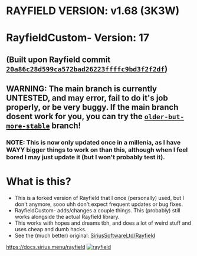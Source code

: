 # RAYFIELD VERSION: v1.68 (3K3W)
# RayfieldCustom- Version: 17
## (Built upon Rayfield commit [`20a86c28d599ca572bad26223ffffc9bd3f2f2df`](https://github.com/SiriusSoftwareLtd/Rayfield/commit/20a86c28d599ca572bad26223ffffc9bd3f2f2df))

## WARNING: The main branch is currently UNTESTED, and may error, fail to do it's job properly, or be very buggy. If the main branch dosent work for you, you can try the [`older-but-more-stable`](https://github.com/zombi-dev/RayfieldCustom-/tree/older-but-more-stable) branch!
### NOTE: This is now only updated once in a millenia, as I have WAYY bigger things to work on than this, although when I feel bored I may just update it (but I won't probably test it).

# What is this?
- This is a forked version of Rayfield that I once (personally) used, but I don't anymore, sooo uhh don't expect frequent updates or bug fixes.
- RayfieldCustom- adds/changes a couple things. This (probably) still works alongside the actual Rayfield library.
- This works with hopes and dreams tbh, and does a lot of weird stuff and uses cheap and dumb hacks.
- See the (much better) original: [SiriusSoftwareLtd/Rayfield](https://github.com/SiriusSoftwareLtd/Rayfield)

https://docs.sirius.menu/rayfield
[![rayfield](https://user-images.githubusercontent.com/77512805/197843157-3485a6e4-7b18-4372-8277-f3a2e7bd0317.png)](https://sirius.menu/discord)



